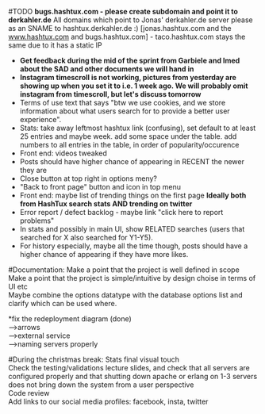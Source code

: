 #TODO
<b>bugs.hashtux.com - please create subdomain and point it to derkahler.de</b>
All domains which point to Jonas' derkahler.de server please as an SNAME to hashtux.derkahler.de :) [jonas.hashtux.com and the www.hashtux.com and bugs.hashtux.com] - taco.hashtux.com stays the same due to it has a static IP

- <b>Get feedback during the mid of the sprint from Garbiele and Imed about the SAD and other documents we will hand in</b><br />
- <b>Instagram timescroll is not working, pictures from yesterday are showing up when you set it to i.e. 1 week ago. We will probably omit instagram from timescroll, but let's discuss tomorrow</b><br />
- Terms of use text that says "btw we use cookies, and we store information about what users search for to provide a better user experience".<br />
- Stats: take away leftmost hashtux link (confusing), set default to at least 25 entries and maybe week. add some space under the table. add numbers to all entries in the table, in order of popularity/occurence<br />
- Front end: videos tweaked<br />
- Posts should have higher chance of appearing in RECENT the newer they are<br />
- Close button at top right in options meny?<br />
- "Back to front page" button and icon in top menu<br />
- Front end: maybe list of trending things on the first page <b>Ideally both from HashTux search stats AND trending on twitter</b><br />
- Error report / defect backlog - maybe link "click here to report problems"<br />
- In stats and possibly in main UI, show RELATED searches (users that searched for X also searched for Y1-Y5).<br />
- For history especially, maybe all the time though, posts should have a higher chance of appearing if they have more likes.<br />


#Documentation:
Make a point that the project is well defined in scope<br />
Make a point that the project is simple/intuitive by design choise in terms of UI etc<br />
Maybe combine the options datatype with the database options list and clarify which can be used where.<br />

*fix the redeployment diagram (done)<br /> 
-->arrows<br /> 
-->external service<br />
-->naming servers properly <br />

#During the christmas break:
Stats final visual touch<br />
Check the testing/validations lecture slides, and check that all servers are configured properly and that shutting down apache or erlang on 1-3 servers does not bring down the system from a user perspective<br />
Code review <br/>
Add links to our social media profiles: facebook, insta, twitter<br />
